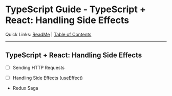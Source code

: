 # TypeScript Guide - TypeScript + React: Handling Side Effects
Quick Links: [ReadMe](../README.md) | [Table of Contents](00-index.md)

---

## TypeScript + React: Handling Side Effects

 - [ ] Sending HTTP Requests
 
 - [ ] Handling Side Effects (useEffect)

 - Redux Saga